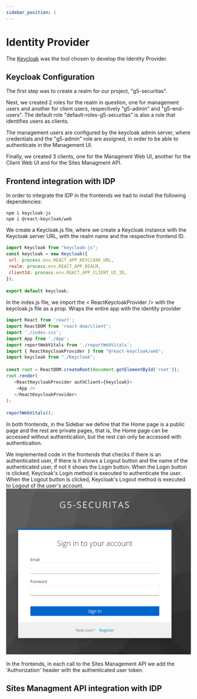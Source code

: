 ```yaml
---
sidebar_position: 1
---
```


# Identity Provider

The [Keycloak](https://www.keycloak.org/) was the tool chosen to develop the Identity Provider.

## Keycloak Configuration

The first step was to create a realm for our project, "g5-securitas".

Next, we created 2 roles for the realm in question, one for management users and another for client users, respectively "g5-admin" and "g5-end-users". The default role "default-roles-g5-securitas" is also a role that identifies users as clients.

The management users are configured by the keycloak admin server, where credentials and the "g5-admin" role are assigned, in order to be able to authenticate in the Management UI.

Finally, we created 3 clients, one for the Managment Web UI, another for the Client Web UI and for the Sites Managment API.

## Frontend integration with IDP
In order to integrate the IDP in the frontends we had to install the following dependencies:
```
npm i keycloak-js
npm i @react-keycloak/web
```
We create a Keycloak.js file, where we create a Keycloak instance with the Keycloak server URL, with the realm name and the respective frontend ID.
```javascript
import Keycloak from "keycloak-js";
const keycloak = new Keycloak({
 url: process.env.REACT_APP_KEYCLOAK_URL,
 realm: process.env.REACT_APP_REALM,
 clientId: process.env.REACT_APP_CLIENT_UI_ID,
});

export default keycloak; 
```

In the index.js file, we import the < ReactKeycloakProvider /> with the keycloak.js file as a prop. Wraps the entire app with the identity provider
```javascript
import React from 'react';
import ReactDOM from 'react-dom/client';
import './index.css';
import App from './App';
import reportWebVitals from './reportWebVitals';
import { ReactKeycloakProvider } from "@react-keycloak/web";
import keycloak from "./Keycloak";

const root = ReactDOM.createRoot(document.getElementById('root'));
root.render(
   <ReactKeycloakProvider authClient={keycloak}>
    <App />
   </ReactKeycloakProvider>
);

reportWebVitals();
```

In both frontends, in the Sidebar we define that the Home page is a public page and the rest are private pages, that is, the Home page can be accessed without authentication, but the rest can only be accessed with authentication.

We implemented code in the frontends that checks if there is an authenticated user, if there is it shows a Logout button and the name of the authenticated user, if not it shows the Login button. When the Login button is clicked, Keycloak's Login method is executed to authenticate the user. When the Logout button is clicked, Keycloak's Logout method is executed to Logout of the user's account.
![](./img/login.png)

In the frontends, in each call to the Sites Management API we add the 'Authorization' header with the authenticated user token.

## Sites Managment API integration with IDP